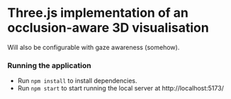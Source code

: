 # Three.js implementation of an occlusion-aware 3D visualisation

Will also be configurable with gaze awareness (somehow). 

### Running the application

* Run `npm install` to install dependencies.
* Run `npm start` to start running the local server at http://localhost:5173/